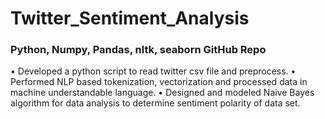 # Twitter_Sentiment_Analysis

### Python, Numpy, Pandas, nltk, seaborn GitHub Repo
• Developed a python script to read twitter csv file and preprocess.
• Performed NLP based tokenization, vectorization and processed data in machine understandable language.
• Designed and modeled Naive Bayes algorithm for data analysis to determine sentiment polarity of data set.
